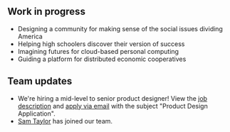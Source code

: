 

## Work in progress

- Designing a community for making sense of the social issues dividing America
- Helping high schoolers discover their version of success
- Imagining futures for cloud-based personal computing
- Guiding a platform for distributed economic cooperatives


## Team updates
- We're hiring a mid-level to senior product designer! View the [job description](https://www.notion.so/garden3d/Product-Designer-b5060ab97f60435e80078bee35fb0866) and [apply via email](mailto:hello@hydraulics.nyc) with the subject "Product Design Application".
- [Sam Taylor](https://tohumankind.com/info) has joined our team.
